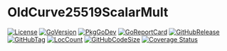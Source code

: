 # OldCurve25519ScalarMult
[![License](https://img.shields.io/badge/License-BSD%203--Clause-blue.svg)](https://github.com/johnsonjh/OldCurve25519ScalarMult/blob/main/LICENSE)
[![GoVersion](https://img.shields.io/github/go-mod/go-version/johnsonjh/OldCurve25519ScalarMult.svg)](https://github.com/johnsonjh/OldCurve25519ScalarMult/blob/master/go.mod)
[![PkgGoDev](https://pkg.go.dev/badge/github.com/johnsonjh/OldCurve25519ScalarMult)](https://pkg.go.dev/github.com/johnsonjh/OldCurve25519ScalarMult)
[![GoReportCard](https://goreportcard.com/badge/github.com/johnsonjh/OldCurve25519ScalarMult)](https://goreportcard.com/report/github.com/johnsonjh/OldCurve25519ScalarMult)
[![GitHubRelease](https://img.shields.io/github/release/johnsonjh/OldCurve25519ScalarMult.svg)](https://github.com/johnsonjh/OldCurve25519ScalarMult/releases/)
[![GitHubTag](https://img.shields.io/github/tag/johnsonjh/OldCurve25519ScalarMult.svg)](https://github.com/johnsonjh/OldCurve25519ScalarMult/tags/)
[![LocCount](https://img.shields.io/tokei/lines/github/johnsonjh/OldCurve25519ScalarMult.svg)](https://github.com/XAMPPRocky/tokei)
[![GitHubCodeSize](https://img.shields.io/github/languages/code-size/johnsonjh/OldCurve25519ScalarMult.svg)](https://github.com/johnsonjh/OldCurve25519ScalarMult)
[![Coverage Status](https://coveralls.io/repos/github/johnsonjh/OldCurve25519ScalarMult/badge.svg?branch=main)](https://coveralls.io/github/johnsonjh/OldCurve25519ScalarMult?branch=main)


